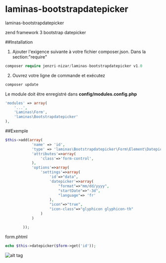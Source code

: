 # laminas-bootstrapdatepicker

laminas-bootstrapdatepicker

zend framework 3 bootstrap datepicker

##Installation

1) Ajouter l'exigence suivante à votre fichier composer.json.
Dans la section:"require"

```php
composer require jenzri-nizar/laminas-bootstrapdatepicker v1.0
```
2) Ouvrez votre ligne de commande et exécutez

```php
composer update
```

Le module doit être enregistré dans **config/modules.config.php**
```php
'modules' => array(
    '...',
    'Laminas\Form',
    'laminas\Bootstrapdatepicker'
),
```


##Exemple
```php
$this->add(array(
            'name' => 'id',
            'type' => 'laminas\Bootstrapdatepicker\Form\Element\Datepicker',
            'attributes'=>array(
                'class'=>'form-control',
            ),
            'options'=>array(
                'settings'=>array(
                    'id'=>"data",
                    'datepicker'=>array(
                        "format"=>"mm/dd/yyyy",
                        "startDate"=>"-3d",
                        "language"=> 'fr'
                    ),
                    "icon"=>"true",
                    "icon-class"=>"glyphicon glyphicon-th"
                )
            )

        ));
```

form.phtml

```php
echo $this->datepicker($form->get('id'));
```
![alt tag](https://raw.githubusercontent.com/jenzri-nizar/laminas-bootstrapdatepicker/master/Capture.PNG)